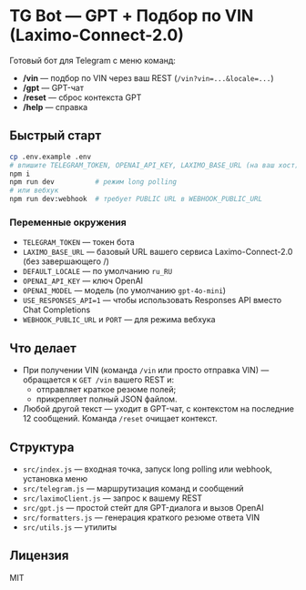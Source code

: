 # TG Bot — GPT + Подбор по VIN (Laximo-Connect-2.0)

Готовый бот для Telegram с меню команд:
- **/vin** — подбор по VIN через ваш REST (`/vin?vin=...&locale=...`)
- **/gpt** — GPT-чат
- **/reset** — сброс контекста GPT
- **/help** — справка

## Быстрый старт

```bash
cp .env.example .env
# впишите TELEGRAM_TOKEN, OPENAI_API_KEY, LAXIMO_BASE_URL (на ваш хост)
npm i
npm run dev          # режим long polling
# или вебхук
npm run dev:webhook  # требует PUBLIC URL в WEBHOOK_PUBLIC_URL
```

### Переменные окружения
- `TELEGRAM_TOKEN` — токен бота
- `LAXIMO_BASE_URL` — базовый URL вашего сервиса Laximo-Connect-2.0 (без завершающего /)
- `DEFAULT_LOCALE` — по умолчанию `ru_RU`
- `OPENAI_API_KEY` — ключ OpenAI
- `OPENAI_MODEL` — модель (по умолчанию `gpt-4o-mini`)
- `USE_RESPONSES_API=1` — чтобы использовать Responses API вместо Chat Completions
- `WEBHOOK_PUBLIC_URL` и `PORT` — для режима вебхука

## Что делает
- При получении VIN (команда `/vin` или просто отправка VIN) — обращается к `GET /vin` вашего REST и:
  - отправляет краткое резюме полей;
  - прикрепляет полный JSON файлом.
- Любой другой текст — уходит в GPT-чат, с контекстом на последние 12 сообщений. Команда `/reset` очищает контекст.

## Структура
- `src/index.js` — входная точка, запуск long polling или webhook, установка меню
- `src/telegram.js` — маршрутизация команд и сообщений
- `src/laximoClient.js` — запрос к вашему REST
- `src/gpt.js` — простой стейт для GPT-диалога и вызов OpenAI
- `src/formatters.js` — генерация краткого резюме ответа VIN
- `src/utils.js` — утилиты

## Лицензия
MIT
